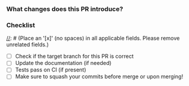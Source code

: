 ### What changes does this PR introduce?

[//]: # (Please describe the changes this PR introduces and why it should be merged)
[//]: # (Also, provide relevant motivation and context as to what changed to help reviewers understand this PR)
[//]: # (If it fixes an open issue, please link to the issue here)

### Checklist

[//]: # (Place an '[x]' (no spaces) in all applicable fields. Please remove unrelated fields.)

- [ ] Check if the target branch for this PR is correct
- [ ] Update the documentation (if needed)
- [ ] Tests pass on CI (if present)
- [ ] Make sure to squash your commits before merge or upon merging!
